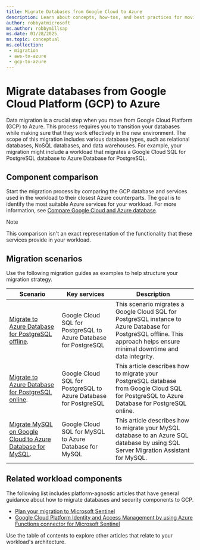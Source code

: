 ```yaml
---
title: Migrate Databases from Google Cloud to Azure
description: Learn about concepts, how-tos, and best practices for moving databases from Google Cloud Platform (GCP) to Azure.
author: robbyatmicrosoft
ms.author: robbymillsap
ms.date: 01/28/2025
ms.topic: conceptual
ms.collection: 
 - migration
 - aws-to-azure
 - gcp-to-azure
---
```


# Migrate databases from Google Cloud Platform (GCP) to Azure

Data migration is a crucial step when you move from Google Cloud Platform (GCP) to Azure. This process requires you to transition your databases while making sure that they work effectively in the new environment. The scope of this migration includes various database types, such as relational databases, NoSQL databases, and data warehouses. For example, your migration might include a workload that migrates a Google Cloud SQL for PostgreSQL database to Azure Database for PostgreSQL.

## Component comparison

Start the migration process by comparing the GCP database and services used in the workload to their closest Azure counterparts. The goal is to identify the most suitable Azure services for your workload. For more information, see [Compare Google Cloud and Azure database](/azure/architecture/gcp-professional/services#data-platform).

> [!NOTE]
> This comparison isn't an exact representation of the functionality that these services provide in your workload.

## Migration scenarios

Use the following migration guides as examples to help structure your migration strategy.

| Scenario | Key services | Description |
| --- | --- | --- |
| [Migrate to Azure Database for PostgreSQL offline](/azure/postgresql/migrate/migration-service/tutorial-migration-service-cloud-sql-offline). | Google Cloud SQL for PostgreSQL to Azure Database for PostgreSQL | This scenario migrates a Google Cloud SQL for PostgreSQL instance to Azure Database for PostgreSQL offline. This approach helps ensure minimal downtime and data integrity. |
| [Migrate to Azure Database for PostgreSQL online](/azure/postgresql/migrate/migration-service/tutorial-migration-service-cloud-sql-online). | Google Cloud SQL for PostgreSQL to Azure Database for PostgreSQL | This article describes how to migrate your PostgreSQL database from Google Cloud SQL for PostgreSQL to Azure Database for PostgreSQL online. |
| [Migrate MySQL on Google Cloud to Azure Database for MySQL](/azure/azure-sql/migration-guides/database/mysql-to-sql-database-guide). | Google Cloud SQL for MySQL to Azure Database for MySQL | This article describes how to migrate your MySQL database to an Azure SQL database by using SQL Server Migration Assistant for MySQL.|

## Related workload components

The following list includes platform-agnostic articles that have general guidance about how to migrate databases and security components to GCP.

- [Plan your migration to Microsoft Sentinel](/azure/sentinel/migration)
- [Google Cloud Platform Identity and Access Management by using Azure Functions connector for Microsoft Sentinel](/azure/sentinel/data-connectors/google-cloud-platform-iam)

Use the table of contents to explore other articles that relate to your workload's architecture.
